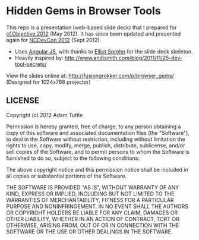# Hidden Gems in Browser Tools

This repo is a presentation (web-based slide deck) that I prepared for [cf.Objective 2012](http://www.cfobjective.com/speakers/adam-tuttle/) (May 2012). It has since been updated and presented again for [NCDevCon 2012](http://ncdevcon.com/) (Sept 2012).

* Uses [Angular JS](http://angularjs.org/), with thanks to [Elliot Sprehn](http://www.elliottsprehn.com/blog/) for the slide deck skeleton.
* Heavily inspired by: http://www.andismith.com/blog/2011/11/25-dev-tool-secrets/

View the slides online at: http://fusiongrokker.com/p/browser_gems/ (Designed for 1024x768 projector)

## LICENSE

Copyright (c) 2012 Adam Tuttle

Permission is hereby granted, free of charge, to any person obtaining a copy of this software and associated documentation files (the "Software"), to deal in the Software without restriction, including without limitation the rights to use, copy, modify, merge, publish, distribute, sublicense, and/or sell copies of the Software, and to permit persons to whom the Software is furnished to do so, subject to the following conditions:

The above copyright notice and this permission notice shall be included in all copies or substantial portions of the Software.

THE SOFTWARE IS PROVIDED "AS IS", WITHOUT WARRANTY OF ANY KIND, EXPRESS OR IMPLIED, INCLUDING BUT NOT LIMITED TO THE WARRANTIES OF MERCHANTABILITY, FITNESS FOR A PARTICULAR PURPOSE AND NONINFRINGEMENT. IN NO EVENT SHALL THE AUTHORS OR COPYRIGHT HOLDERS BE LIABLE FOR ANY CLAIM, DAMAGES OR OTHER LIABILITY, WHETHER IN AN ACTION OF CONTRACT, TORT OR OTHERWISE, ARISING FROM, OUT OF OR IN CONNECTION WITH THE SOFTWARE OR THE USE OR OTHER DEALINGS IN THE SOFTWARE.